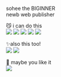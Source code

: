 sohee the BIGINNER<br>
newb web publisher


😼 i can do this<br>
<img src="https://img.shields.io/badge/html5-cdc1b4?style=flat-square&logo=HTML5&logoColor=white"/>
<img src="https://img.shields.io/badge/css3-cdc1b4?style=flat-square&logo=CSS3&logoColor=white"/>
<img src="https://img.shields.io/badge/sass-cdc1b4?style=flat-square&logo=Sass&logoColor=white"/>
<img src="https://img.shields.io/badge/JavaScript-cdc1b4?style=flat-square&logo=JavaScript&logoColor=white"/>
<img src="https://img.shields.io/badge/jQuery-cdc1b4?style=flat-square&logo=jQuery&logoColor=white"/>

✨also this too!<br>
<img src="https://img.shields.io/badge/Photoshop-cdc1b4?style=flat-square&logo=AdobePhotoshop&logoColor=white"/>
<img src="https://img.shields.io/badge/Illustrator-cdc1b4?style=flat-square&logo=AdobeIllustrator&logoColor=white"/>

🎨 maybe you like it<br>
 <a href="https://instagram.com/cotton_a_kid?utm_medium=copy_link"><img src="https://img.shields.io/badge/Instagram-F08705?style=flat-square&logo=Instagram&logoColor=white"/>
 </a>

